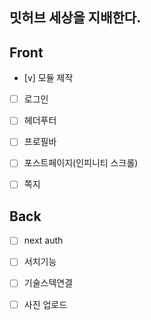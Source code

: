 ## 밋허브 세상을 지배한다.

## Front

- [v] 모듈 제작

- [ ] 로그인

- [ ] 헤더푸터

- [ ] 프로필바

- [ ] 포스트페이지(인피니티 스크롤)

- [ ] 쪽지

## Back

- [ ] next auth

- [ ] 서치기능

- [ ] 기술스텍연결

- [ ] 사진 업로드
